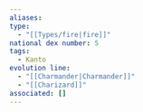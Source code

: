 ```yaml
---
aliases: 
type:
  - "[[Types/fire|fire]]"
national dex number: 5
tags:
  - Kanto
evolution line:
  - "[[Charmander|Charmander]]"
  - "[[Charizard]]"
associated: []
---
```

